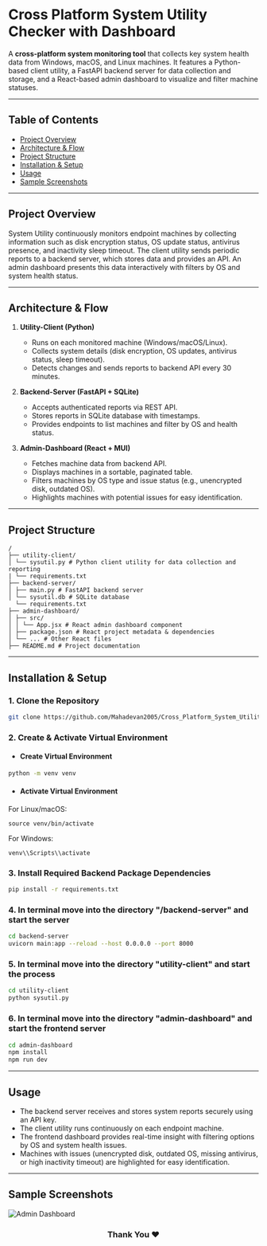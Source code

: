 # Cross Platform System Utility Checker with Dashboard

A **cross-platform system monitoring tool** that collects key system health data from Windows, macOS, and Linux machines. It features a Python-based client utility, a FastAPI backend server for data collection and storage, and a React-based admin dashboard to visualize and filter machine statuses.

---

## Table of Contents

- [Project Overview](#project-overview)  
- [Architecture & Flow](#architecture--flow)  
- [Project Structure](#project-structure)  
- [Installation & Setup](#installation--setup)  
- [Usage](#usage)  
- [Sample Screenshots](#sample-screenshots)  

---

## Project Overview

System Utility continuously monitors endpoint machines by collecting information such as disk encryption status, OS update status, antivirus presence, and inactivity sleep timeout. The client utility sends periodic reports to a backend server, which stores data and provides an API. An admin dashboard presents this data interactively with filters by OS and system health status.

---

## Architecture & Flow

1. **Utility-Client (Python)**  
   - Runs on each monitored machine (Windows/macOS/Linux).  
   - Collects system details (disk encryption, OS updates, antivirus status, sleep timeout).  
   - Detects changes and sends reports to backend API every 30 minutes.  

2. **Backend-Server (FastAPI + SQLite)**  
   - Accepts authenticated reports via REST API.  
   - Stores reports in SQLite database with timestamps.  
   - Provides endpoints to list machines and filter by OS and health status.

3. **Admin-Dashboard (React + MUI)**  
   - Fetches machine data from backend API.  
   - Displays machines in a sortable, paginated table.  
   - Filters machines by OS type and issue status (e.g., unencrypted disk, outdated OS).  
   - Highlights machines with potential issues for easy identification.

---

## Project Structure

```
/
├── utility-client/
│ └── sysutil.py # Python client utility for data collection and reporting
| └── requirements.txt
├── backend-server/
│ ├── main.py # FastAPI backend server
│ └── sysutil.db # SQLite database
  └── requirements.txt
├── admin-dashboard/
│ ├── src/
│ │ └── App.jsx # React admin dashboard component
│ ├── package.json # React project metadata & dependencies
│ └── ... # Other React files
├── README.md # Project documentation 
```
---

## Installation & Setup

### 1. Clone the Repository
```bash
git clone https://github.com/Mahadevan2005/Cross_Platform_System_Utility_Checker.git
```

### 2. Create & Activate Virtual Environment
- #### Create Virtual Environment
```bash
python -m venv venv
```
- #### Activate Virtual Environment
For Linux/macOS:
```
source venv/bin/activate
```
For Windows:
```
venv\\Scripts\\activate
```
### 3. Install Required Backend Package Dependencies
```bash
pip install -r requirements.txt
```
### 4. In terminal move into the directory "/backend-server" and start the server
```bash
cd backend-server
uvicorn main:app --reload --host 0.0.0.0 --port 8000
```
### 5. In terminal move into the directory "utility-client" and start the process
```bash
cd utility-client
python sysutil.py
```
### 6. In terminal move into the directory "admin-dashboard" and start the frontend server
```bash
cd admin-dashboard
npm install
npm run dev
```
---

## Usage

- The backend server receives and stores system reports securely using an API key.
- The client utility runs continuously on each endpoint machine.
- The frontend dashboard provides real-time insight with filtering options by OS and system health issues.
- Machines with issues (unencrypted disk, outdated OS, missing antivirus, or high inactivity timeout) are highlighted for easy identification.

---

## Sample Screenshots
![Admin Dashboard](https://github.com/user-attachments/assets/216e5095-4ae7-4841-89b3-01318c9e00b3)

<h3 align="center">
Thank You ❤️
</h3>